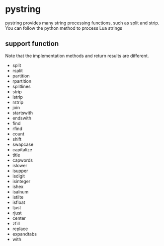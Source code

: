 # pystring
 pystring provides many string processing functions, such as split and strip. You can follow the python method to process Lua strings

## support function
  
Note that the implementation methods and return results are different.

* split
* rsplit
* partition
* rpartition
* splitlines
* strip
* lstrip
* rstrip
* join
* startswith
* endswith
* find
* rfind
* count
* shift
* swapcase
* capitalize
* title
* capwords
* islower
* isupper
* isdigit
* isinteger
* ishex
* isalnum
* istilte
* isfloat
* ljust
* rjust
* center
* zfill
* replace
* expandtabs
* with
